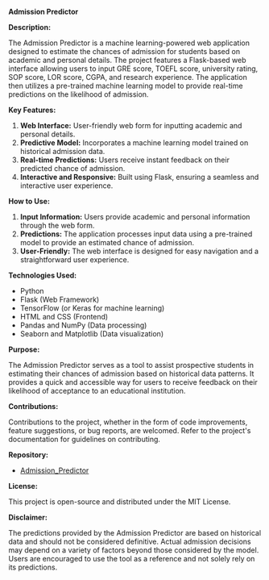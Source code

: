 **Admission Predictor**

**Description:**

The Admission Predictor is a machine learning-powered web application designed to estimate the chances of admission for students based on academic and personal details. The project features a Flask-based web interface allowing users to input GRE score, TOEFL score, university rating, SOP score, LOR score, CGPA, and research experience. The application then utilizes a pre-trained machine learning model to provide real-time predictions on the likelihood of admission.

**Key Features:**

1. **Web Interface:** User-friendly web form for inputting academic and personal details.
2. **Predictive Model:** Incorporates a machine learning model trained on historical admission data.
3. **Real-time Predictions:** Users receive instant feedback on their predicted chance of admission.
4. **Interactive and Responsive:** Built using Flask, ensuring a seamless and interactive user experience.

**How to Use:**

1. **Input Information:** Users provide academic and personal information through the web form.
2. **Predictions:** The application processes input data using a pre-trained model to provide an estimated chance of admission.
3. **User-Friendly:** The web interface is designed for easy navigation and a straightforward user experience.

**Technologies Used:**

- Python
- Flask (Web Framework)
- TensorFlow (or Keras for machine learning)
- HTML and CSS (Frontend)
- Pandas and NumPy (Data processing)
- Seaborn and Matplotlib (Data visualization)

**Purpose:**

The Admission Predictor serves as a tool to assist prospective students in estimating their chances of admission based on historical data patterns. It provides a quick and accessible way for users to receive feedback on their likelihood of acceptance to an educational institution.

**Contributions:**

Contributions to the project, whether in the form of code improvements, feature suggestions, or bug reports, are welcomed. Refer to the project's documentation for guidelines on contributing.

**Repository:**

- [Admission_Predictor](https://github.com/yourusername/Admission_Predictor)

**License:**

This project is open-source and distributed under the MIT License.

**Disclaimer:**

The predictions provided by the Admission Predictor are based on historical data and should not be considered definitive. Actual admission decisions may depend on a variety of factors beyond those considered by the model. Users are encouraged to use the tool as a reference and not solely rely on its predictions.

